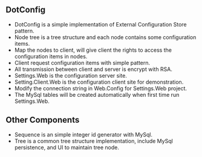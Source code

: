 ## DotConfig

* DotConfig is a simple implementation of External Configuration Store pattern.
* Node tree is a tree structure and each node contains some configuration items.
* Map the nodes to client, will give client the rights to access the configuration items in nodes.
* Client request configuration items with simple pattern.
* All transmission between client and server is encrypt with RSA.
* Settings.Web is the configuration server site.
* Setting.Client.Web is the configuration client site for demonstration.
* Modify the connection string in Web.Config for Settings.Web project.
* The MySql tables will be created automatically when first time run Settings.Web.

## Other Components

* Sequence is an simple integer id generator with MySql.
* Tree is a common tree structure implementation, include MySql persistence, and UI to maintain tree node.
